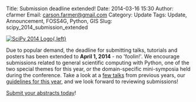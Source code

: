 Title: Submission deadline extended!
Date: 2014-03-16 15:30
Author: cfarmer
Email: carson.farmer@gmail.com
Category: Update
Tags: Update, Announcement, FOSS4G, Python, GIS
Slug: scipy_2014_submission_extended

[![SciPy 2014 Logo][image]{.left}][submit]

Due to popular demand, the deadline for submitting talks, tutorials and posters has been extended to **April 1, 2014** - no 'foolin!'. We encourage submissions related to general scientific computing with Python, one of the two special themes for this year, or the domain-specific mini-symposia held during the conference. Take a look at a [few talks][talks] from previous years, our [guidelines for this year][guidelines], and we look forward to reviewing submissions!

[Submit your abstracts today][submit]!

<!--more-->

[talks]: http://conference.scipy.org/past.html
[guidelines]: https://conference.scipy.org/scipy2014/participate/presentations/
[submit]: https://conference.scipy.org/scipy2014/
[image]: {filename}/images/scipy2014_logo_simple.png
